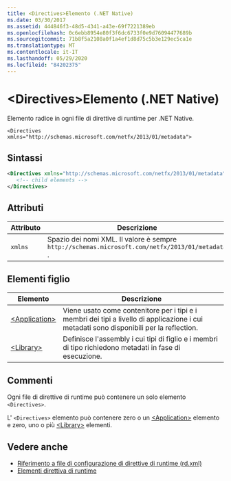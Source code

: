 ```yaml
---
title: <Directives>Elemento (.NET Native)
ms.date: 03/30/2017
ms.assetid: 444846f3-48d5-4341-a43e-69f7221389eb
ms.openlocfilehash: 0c6ebb8954e80f3f6dc6733f0e9d76094477689b
ms.sourcegitcommit: 71b8f5a2108a0f1a4ef1d8d75c5b3e129ec5ca1e
ms.translationtype: MT
ms.contentlocale: it-IT
ms.lasthandoff: 05/29/2020
ms.locfileid: "84202375"
---
```

# <a name="directives-element-net-native"></a>\<Directives>Elemento (.NET Native)
Elemento radice in ogni file di direttive di runtime per .NET Native.  
  
 `<Directives xmlns="http://schemas.microsoft.com/netfx/2013/01/metadata">`
  
## <a name="syntax"></a>Sintassi  
  
```xml  
<Directives xmlns="http://schemas.microsoft.com/netfx/2013/01/metadata">  
   <!-- child elements -->
</Directives>  
```  
  
## <a name="attributes"></a>Attributi  
  
|Attributo|Descrizione|  
|---------------|-----------------|  
|`xmlns`|Spazio dei nomi XML. Il valore è sempre `http://schemas.microsoft.com/netfx/2013/01/metadata` .|  
  
## <a name="child-elements"></a>Elementi figlio  
  
|Elemento|Descrizione|  
|-------------|-----------------|  
|[\<Application>](application-element-net-native.md)|Viene usato come contenitore per i tipi e i membri dei tipi a livello di applicazione i cui metadati sono disponibili per la reflection.|  
|[\<Library>](library-element-net-native.md)|Definisce l'assembly i cui tipi di figlio e i membri di tipo richiedono metadati in fase di esecuzione.|  
  
## <a name="remarks"></a>Commenti  
 Ogni file di direttive di runtime può contenere un solo elemento `<Directives>`.  
  
 L' `<Directives>` elemento può contenere zero o un [\<Application>](application-element-net-native.md) elemento e zero, uno o più [\<Library>](library-element-net-native.md) elementi.  
  
## <a name="see-also"></a>Vedere anche

- [Riferimento a file di configurazione di direttive di runtime (rd.xml)](runtime-directives-rd-xml-configuration-file-reference.md)
- [Elementi direttiva di runtime](runtime-directive-elements.md)
